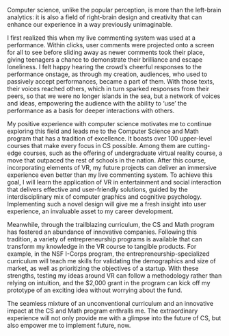 Computer science, unlike the popular perception, is more than the left-brain analytics: it is also a field of right-brain design and creativity that can enhance our experience in a way previously unimaginable.

I first realized this when my live commenting system was used at a performance. Within clicks, user comments were projected onto a screen for all to see before sliding away as newer comments took their place, giving teenagers a chance to demonstrate their brilliance and escape loneliness. I felt happy hearing the crowd’s cheerful responses to the performance onstage, as through my creation, audiences, who used to passively accept performances, became a part of them. With those texts, their voices reached others, which in turn sparked responses from their peers, so that we were no longer islands in the sea, but a network of voices and ideas, empowering the audience with the ability to ‘use’ the performance as a basis for deeper interactions with others.

My positive experience with computer science motivates me to continue exploring this field and leads me to the Computer Science and Math program that has a tradition of excellence. It boasts over 100 upper-level courses that make every focus in CS possible. Among them are cutting-edge courses, such as the offering of undergraduate virtual reality course, a move that outpaced the rest of schools in the nation. After this course, incorporating elements of VR, my future projects can deliver an immersive experience even better than my live commenting system. To achieve this goal, I will learn the application of VR in entertainment and social interaction that delivers effective and user-friendly solutions, guided by the interdisciplinary mix of computer graphics and cognitive psychology. Implementing such a novel design will give me a fresh insight into user experience, an invaluable asset to my career development.

Meanwhile, through the trailblazing curriculum, the CS and Math program has fostered an abundance of innovative companies. Following this tradition, a variety of entrepreneurship programs is available that can transform my knowledge in the VR course to tangible products. For example, in the NSF I-Corps program, the entrepreneurship-specialized curriculum will teach me skills for validating the demographics and size of market, as well as prioritizing the objectives of a startup. With these strengths, testing my ideas around VR can follow a methodology rather than relying on intuition, and the $2,000 grant in the program can kick off my prototype of an exciting idea without worrying about the fund.

The seamless mixture of an unconventional curriculum and an innovative impact at the CS and Math program enthralls me. The extraordinary experience will not only provide me with a glimpse into the future of CS, but also empower me to implement future, now.